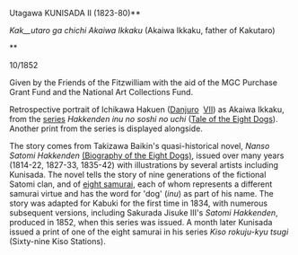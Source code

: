 Utagawa KUNISADA II (1823-80)**

_Kak__utaro ga chichi Akaiwa Ikkaku_ (Akaiwa Ikkaku, father of Kakutaro)

**

10/1852

Given by the Friends of the Fitzwilliam with the aid of the MGC Purchase Grant Fund and the National Art Collections Fund.

Retrospective portrait of Ichikawa Hakuen ([Danjuro](/exhibition/group-8-part-1)  [VII](/context/textE)) as Akaiwa Ikkaku, from the [series](KUN/kunp68.htm) _Hakkenden inu no soshi no uchi_ ([Tale of the Eight Dogs](/exhibition/group-23)). Another print from the series is displayed alongside.

The story comes from Takizawa Baikin's quasi-historical novel, _Nanso Satomi Hakkenden_ [(Biography of the Eight Dogs)](/exhibition/group-23), issued over many years (1814-22, 1827-33, 1835-42) with illustrations by several artists including Kunisada. The novel tells the story of nine generations of the fictional Satomi clan, and of [eight samurai,](KUN/kunp65.htm) each of whom represents a different samurai virtue and has the word for 'dog' (_inu_) as part of his name. The story was adapted for Kabuki for the first time in 1834, with numerous subsequent versions, including Sakurada Jisuke III's _Satomi Hakkenden_, produced in 1852, when this series was issued. A month later Kunisada issued a print of one of the eight samurai in his series _Kiso rokuju-kyu tsugi_ (Sixty-nine Kiso Stations).
